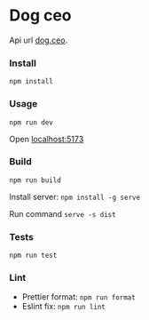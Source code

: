 # Dog ceo

Api url [dog.ceo](https://dog.ceo/dog-api/documentation/).

### Install

`npm install`

### Usage

`npm run dev`

Open [localhost:5173](http://localhost:5173/)

### Build

`npm run build`

Install server: `npm install -g serve`

Run command `serve -s dist`

### Tests

`npm run test`

### Lint 

- Prettier format: `npm run format`
- Eslint fix: `npm run lint`
